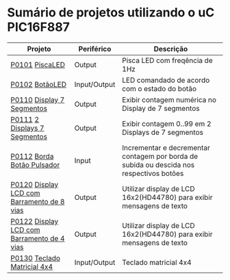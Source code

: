 # Sumário de projetos utilizando o uC **PIC16F887**


Projeto	            | Periférico    | Descrição
------------------- | ------------- | -----------------------
[P0101](https://github.com/JoseWRPereira/P0101-piscaLED) [PiscaLED](https://josewrpereira.github.io/ddp/2020/P0101-piscaLED/)	    | Output        | Pisca LED com freqência de 1Hz
[P0102](https://github.com/JoseWRPereira/P0102-botaoLED) [BotãoLED](https://josewrpereira.github.io/ddp/2020/P0102-botaoLED/)	    | Input/Output  | LED comandado de acordo com o estado do botão
[P0110](https://github.com/JoseWRPereira/P0110-disp7seg) [Display 7 Segmentos](https://josewrpereira.github.io/ddp/2020/P0110-disp7seg/)	    | Output  | Exibir contagem numérica no Display de 7 segmentos
[P0111](https://github.com/JoseWRPereira/P0111-disp7segX2) [2 Displays 7 Segmentos](https://josewrpereira.github.io/ddp/2020/P0111-disp7segX2/)	    | Output  | Exibir contagem 0..99 em 2 Displays de 7 segmentos
[P0112](https://github.com/JoseWRPereira/P0112-bordaBotaoPulsador) [Borda Botão Pulsador](https://josewrpereira.github.io/ddp/2020/P0112-bordaBotaoPulsador/)	    | Input  | Incrementar e decrementar contagem por borda de subida ou descida nos respectivos botões
[P0120](https://github.com/JoseWRPereira/P0120-dispLCD8vias) [Display LCD com Barramento de 8 vias](https://josewrpereira.github.io/ddp/2020/P0120-dispLCD8vias/)	    | Output  | Utilizar display de LCD 16x2(HD44780) para exibir mensagens de texto
[P0122](https://github.com/JoseWRPereira/P0122-dispLCD4vias) [Display LCD com Barramento de 4 vias](https://josewrpereira.github.io/ddp/2020/P0122-dispLCD4vias/)	    | Output  | Utilizar display de LCD 16x2(HD44780) para exibir mensagens de texto
[P0130](https://github.com/JoseWRPereira/P0130-teclado4x4) [Teclado Matricial 4x4](https://josewrpereira.github.io/ddp/2020/P0130-teclado4x4/)	    | Input/Output  | Teclado matricial 4x4

